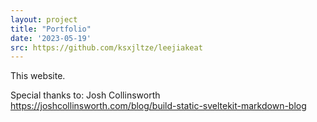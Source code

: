 ```yaml
---
layout: project
title: "Portfolio"
date: '2023-05-19'
src: https://github.com/ksxjltze/leejiakeat
---
```


This website.

Special thanks to: Josh Collinsworth
https://joshcollinsworth.com/blog/build-static-sveltekit-markdown-blog